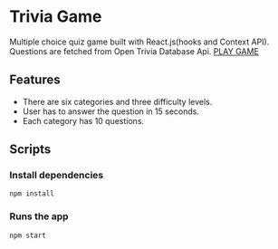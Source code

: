 # Trivia Game

Multiple choice quiz game built with React.js(hooks and Context API). Questions are fetched from Open Trivia Database Api.
[PLAY GAME](https://poor-armymarmy.surge.sh/)

## Features

- There are six categories and three difficulty levels.
- User has to answer the question in 15 seconds.
- Each category has 10 questions.

## Scripts

### Install dependencies

`npm install`

### Runs the app

`npm start`
